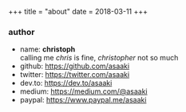 +++
title = "about"
date = 2018-03-11
+++
### author

* name: **christoph**  \
  calling me _chris_ is fine, _christopher_ not so much
* github: <https://github.com/asaaki>
* twitter: <https://twitter.com/asaaki>
* dev.to: <https://dev.to/asaaki>
* medium: <https://medium.com/@asaaki>
* paypal: <https://www.paypal.me/asaaki>

<!-- FOAF http://xmlns.com/foaf/spec/
<foaf:Person rdf:about="#asaaki" xmlns:foaf="http://xmlns.com/foaf/0.1/">
  <foaf:name xml:lang="en">Christoph Grabo</foaf:name>
  <foaf:nick>asaaki</foaf:name>
  <foaf:img rdf:resource="/assets/asaaki.png" />
  <foaf:myersBriggs rdf:resource="https://www.16personalities.com/profiles/9c825c3d81ef2">INFP-T</foaf:myersBriggs>
  <foaf:homepage rdf:resource="https://markentier.tech/" />
  <foaf:weblog rdf:resource="https://markentier.tech/" />
  <foaf:workplaceHomepage rdf:resource="https://www.contentful.com/"/>
  <foaf:dnaChecksum>0b101010</foaf:dnaChecksum>
  <foaf:geekcode>
http://www.joereiss.net/geek/geek.html
-----BEGIN GEEK CODE BLOCK-----
Version: 3.1
GE/IT/O d---(-)@ s-: !a C+++$>++++ UL*--- P- L++$ !E-- W+++$ !N !o K--? w !O-- M+ !V PS+++ PE Y PGP++ t+ 5 X+ R+++* tv b+>++++ DI D G e h? r--? y?
------END GEEK CODE BLOCK------
  </foaf:geekcode>
</foaf:Person>
-->
